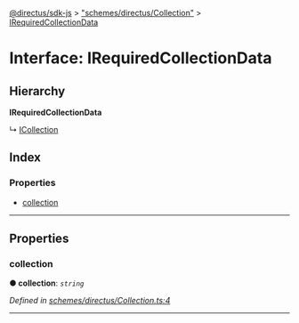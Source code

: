 [@directus/sdk-js](../README.md) > ["schemes/directus/Collection"](../modules/_schemes_directus_collection_.md) > [IRequiredCollectionData](../interfaces/_schemes_directus_collection_.irequiredcollectiondata.md)

# Interface: IRequiredCollectionData

## Hierarchy

**IRequiredCollectionData**

↳  [ICollection](_schemes_directus_collection_.icollection.md)

## Index

### Properties

* [collection](_schemes_directus_collection_.irequiredcollectiondata.md#collection)

---

## Properties

<a id="collection"></a>

###  collection

**● collection**: *`string`*

*Defined in [schemes/directus/Collection.ts:4](https://github.com/janbiasi/sdk-js/blob/a08c70e/src/schemes/directus/Collection.ts#L4)*

___

